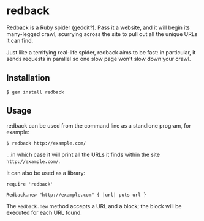 # redback

Redback is a Ruby spider (geddit?). Pass it a website, and it will begin
its many-legged crawl, scurrying across the site to pull out all the
unique URLs it can find.

Just like a terrifying real-life spider, redback aims to be fast: in
particular, it sends requests in parallel so one slow page won't slow
down your crawl.

## Installation

	$ gem install redback

## Usage

redback can be used from the command line as a standlone program, for
example:

	$ redback http://example.com/

…in which case it will print all the URLs it finds within the site
`http://example.com/`.

It can also be used as a library:

	require 'redback'

	Redback.new "http://example.com" { |url| puts url }

The `Redback.new` method accepts a URL and a block; the block will be
executed for each URL found.
